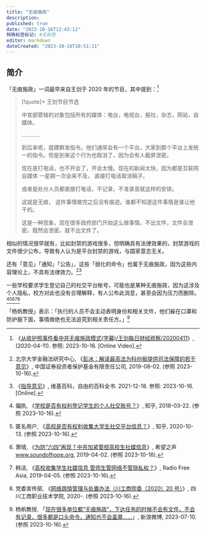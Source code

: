 ```yaml
---
title: "无痕施政"
description:
published: true
date: "2023-10-16T12:43:12"
特殊标签标记: #无标签
editor: markdown
dateCreated: "2023-10-16T10:51:11"
---
```


## 简介

「无痕施政」一词最早来自王剑于 2020 年的节目，其中提到：[^Anr2A]

[^Anr2A]: 《[从收护照事件看中共无痕施政模式(字幕)/王剑每日财经观察/20200411](https://www.youtube.com/watch?v=p8yOhnAnr2A)》, (2020-04-11). 参照: 2023-10-16. [Online Video].

> [!quote]+ 王剑节目节选
>
> 中宣部管辖的对象包括所有的媒体：电台，电视台，报社，杂志，网站，自媒体。
>
> …………
>
> 到后来呢，就建群发指令。他们通常会有一个平台，大家到那个平台上发统一的指令。但是到来这个行为也取消了，因为会有人截屏泄密。
>
> 现在是打电话，也不开会了，开会太慢。现在的新闻太快，因为都是互联网自媒体 一星期一次会来不及， 直接打电话取消稿子。
>
> 或者是处分人员都直接打电话，不记录，不准录音就这样的安排。
>
> 这就是无痕， 这件事情做完之后没有痕迹。谁都不知道这件事情是谁让他干的。
>
> 这是一种现象，现在很多政府部门开始这么做事情。不出文件，文件会泄密，既然会泄密，就不出文件了。

相似的情况很早就有，比如封禁的游戏很多，但明确具有法律效果的，封禁游戏的文件很少公布，导致有人认为是平台封禁的游戏，与国家意志无关。

还有「意见」「通知」「公告」，这些「弱化的命令」也属于无痕施政，因为这些内容理论上，不具有法律效力。[^12437][^56928]

[^12437]: 北京大学金融法研究中心, 《[彭冰：解读最高法为科创板提供司法保障的若干意见](https://web.archive.org/web/20210813043631/http://www.sipf.com.cn/zqjfdj/stdj/2019/08/12437.shtml)》, 中国证券投资者保护基金有限责任公司, 2019-08-02. (参照 2023-10-16).

[^56928]: 《[指导意见](https://zh.wikipedia.org/w/index.php?title=%E6%8C%87%E5%AF%BC%E6%84%8F%E8%A7%81&oldid=69156928)》, 维基百科，自由的百科全书. 2021-12-18. 参照: 2023-10-16. [Online].

一些学校要求学生登记自己的社交平台帐号，可能也是某种无痕施政，因为这涉及个人隐私，校方对此也没有合理解释，有人公布此消息，甚至会因为压力而删除。[^T2oPj][^QUpNe][^79604][^04836][^sdh5q]

[^T2oPj]: 偏执, 《[学校是否有权利登记学生的个人社交账号？](http://archive.today/2023.10.16-042639/https://www.zhihu.com/question/269493423)》, 知乎, 2018-03-22. (参照 2023-10-16).

[^QUpNe]: 匿名用户, 《[高校是否有权利收集大学生社交平台信息？](http://archive.today/2023.10.16-042633/https://www.zhihu.com/question/425399886)》, 知乎, 2020-10-13. (参照 2023-10-16).

[^79604]: 萧晴, 《[为防“六四”再现？中共加紧管控高校生社媒信息](https://web.archive.org/web/20231016044008/https://www.soundofhope.org/post/279604)》, 希望之声 www.soundofhope.org, 2019-04-02. (参照 2023-10-16).

[^04836]: 韩洁, 《[高校收集学生社媒信息 管师生管网络不管隐私权？](https://web.archive.org/web/20230130092706/https://www.rfa.org/mandarin/yataibaodao/meiti/hj-04052019104836.html)》, Radio Free Asia, 2019-04-05. (参照 2023-10-16).

[^sdh5q]: 党委宣传部, 《[网络舆情管理与处置办法（川工商院委〔2020〕20 号）](https://web.archive.org/web/20231016041130/https://www.sctbc.net/images/20/11/09/3ulowxjo2k/c5vsdh5q.pdf)》, 四川工商职业技术学院, 2020-. (参照 2023-10-16).

「杨帆教授」表示：「执行的人员不会主动表明身份和相关文件，他们躲在口罩和防护服下面，事情做绝也无法追究到相关责任方。」[^5a40x]

[^5a40x]: 杨帆教授, 「[现在很多单位都“无痕施政”，下达任务的时候不会有文件，不会有记录，很多都是口头命令，通知也不会盖章……](http://archive.today/2023.07.10-080637/https://weibo.com/1347411011/MiNr2CpsF)」, 新浪微博, 2023-07-10. (参照 2023-10-16).
